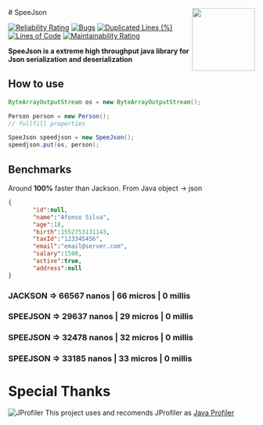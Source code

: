 <img src="https://heitorfm.github.io/speejson/img/clock.png" align="right" style="height: 128px"/>
# SpeeJson

[![Reliability Rating](https://sonarcloud.io/api/project_badges/measure?project=heitorfm_speejson&metric=reliability_rating)](https://sonarcloud.io/dashboard?id=heitorfm_speejson) [![Bugs](https://sonarcloud.io/api/project_badges/measure?project=heitorfm_speejson&metric=bugs)](https://sonarcloud.io/dashboard?id=heitorfm_speejson) [![Duplicated Lines (%)](https://sonarcloud.io/api/project_badges/measure?project=heitorfm_speejson&metric=duplicated_lines_density)](https://sonarcloud.io/dashboard?id=heitorfm_speejson) [![Lines of Code](https://sonarcloud.io/api/project_badges/measure?project=heitorfm_speejson&metric=ncloc)](https://sonarcloud.io/dashboard?id=heitorfm_speejson) [![Maintainability Rating](https://sonarcloud.io/api/project_badges/measure?project=heitorfm_speejson&metric=sqale_rating)](https://sonarcloud.io/dashboard?id=heitorfm_speejson) 

**SpeeJson is a extreme high throughput java library for Json serialization and deserialization**

## How to use

```java
ByteArrayOutputStream os = new ByteArrayOutputStream();

Person person = new Person();
// fullfill properties

SpeeJson speedjson = new SpeeJson();
speedjson.put(os, person);
```

## Benchmarks

Around **100%** faster than Jackson. From Java object -> json

```json
{  
       "id":null,
       "name":"Afonso Silva",
       "age":18,
       "birth":1552753131143,
       "taxId":"123345456",
       "email":"email@server.com",
       "salary":1500,
       "active":true,
       "address":null
}
```

### JACKSON => 66567 nanos | 66 micros | 0 millis

### SPEEJSON => 29637 nanos  |  29 micros  |  0 millis
### SPEEJSON => 32478 nanos  |  32 micros  |  0 millis
### SPEEJSON => 33185 nanos  |  33 micros  |  0 millis

# Special Thanks
![JProfiler](https://www.ej-technologies.com/images/product_banners/jprofiler_small.png) This project uses and recomends JProfiler as [Java Profiler](https://www.ej-technologies.com/products/jprofiler/overview.html)
